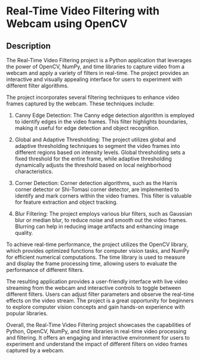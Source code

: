 # Real-Time Video Filtering with Webcam using OpenCV

## Description

The Real-Time Video Filtering project is a Python application that leverages the power of OpenCV, NumPy, and time libraries to capture video from a webcam and apply a variety of filters in real-time. The project provides an interactive and visually appealing interface for users to experiment with different filter algorithms.

The project incorporates several filtering techniques to enhance video frames captured by the webcam. These techniques include:

1. Canny Edge Detection: The Canny edge detection algorithm is employed to identify edges in the video frames. This filter highlights boundaries, making it useful for edge detection and object recognition.

2. Global and Adaptive Thresholding: The project utilizes global and adaptive thresholding techniques to segment the video frames into different regions based on intensity levels. Global thresholding sets a fixed threshold for the entire frame, while adaptive thresholding dynamically adjusts the threshold based on local neighborhood characteristics.

3. Corner Detection: Corner detection algorithms, such as the Harris corner detector or Shi-Tomasi corner detector, are implemented to identify and mark corners within the video frames. This filter is valuable for feature extraction and object tracking.

4. Blur Filtering: The project employs various blur filters, such as Gaussian blur or median blur, to reduce noise and smooth out the video frames. Blurring can help in reducing image artifacts and enhancing image quality.

To achieve real-time performance, the project utilizes the OpenCV library, which provides optimized functions for computer vision tasks, and NumPy for efficient numerical computations. The time library is used to measure and display the frame processing time, allowing users to evaluate the performance of different filters.

The resulting application provides a user-friendly interface with live video streaming from the webcam and interactive controls to toggle between different filters. Users can adjust filter parameters and observe the real-time effects on the video stream. The project is a great opportunity for beginners to explore computer vision concepts and gain hands-on experience with popular libraries.

Overall, the Real-Time Video Filtering project showcases the capabilities of Python, OpenCV, NumPy, and time libraries in real-time video processing and filtering. It offers an engaging and interactive environment for users to experiment and understand the impact of different filters on video frames captured by a webcam.
